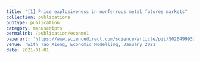 ```yaml
---
title: "[1] Price explosiveness in nonferrous metal futures markets"
collection: publications
pubtype: publication
category: manuscripts
permalink: /publication/econmol
paperurl: 'https://www.sciencedirect.com/science/article/pii/S0264999320311962?via%3Dihub'
venue: 'with Tao Xiong, Economic Modelling, January 2021'
date: 2021-01-01
---
```

